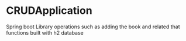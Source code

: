# CRUDApplication
Spring boot 
Library operations such as adding the book and related that functions built with h2 database
